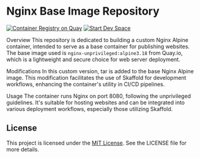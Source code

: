 # Nginx Base Image Repository

[![Container Registry on Quay](https://img.shields.io/badge/Quay-Container_Registry-ee0000 "Container Registry on Quay")](https://quay.io/repository/michard/nginx_base_image)
[![Start Dev Space](https://www.eclipse.org/che/contribute.svg)](https://devspaces.apps.ocp.michard.cc#https://github.com/smichard/nginx_base_image)

Overview
This repository is dedicated to building a custom Nginx Alpine container, intended to serve as a base container for publishing websites. The base image used is `nginx-unprivileged:alpine3.18` from Quay.io, which is a lightweight and secure choice for web server deployment.

Modifications
In this custom version, tar is added to the base Nginx Alpine image. This modification facilitates the use of Skaffold for development workflows, enhancing the container's utility in CI/CD pipelines.

Usage
The container runs Nginx on port 8080, following the unprivileged guidelines. It's suitable for hosting websites and can be integrated into various deployment workflows, especially those utilizing Skaffold.

## License

This project is licensed under the [MIT License](./LICENSE). See the LICENSE file for more details.